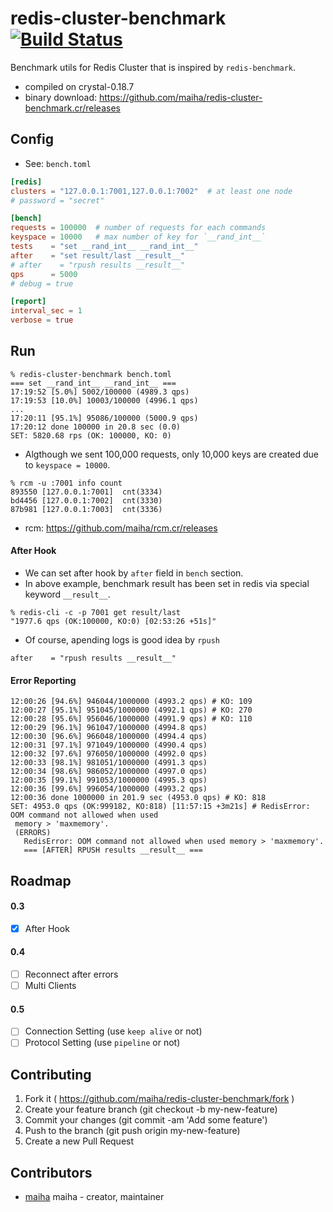 # redis-cluster-benchmark [![Build Status](https://travis-ci.org/maiha/redis-cluster-benchmark.cr.svg?branch=master)](https://travis-ci.org/maiha/redis-cluster-benchmark.cr)

Benchmark utils for Redis Cluster that is inspired by `redis-benchmark`.

- compiled on crystal-0.18.7
- binary download: https://github.com/maiha/redis-cluster-benchmark.cr/releases

## Config

- See: `bench.toml`

```toml
[redis]
clusters = "127.0.0.1:7001,127.0.0.1:7002"  # at least one node
# password = "secret"

[bench]
requests = 100000  # number of requests for each commands
keyspace = 10000   # max number of key for `__rand_int__`
tests    = "set __rand_int__ __rand_int__"
after    = "set result/last __result__"
# after    = "rpush results __result__"
qps      = 5000
# debug = true

[report]
interval_sec = 1
verbose = true
```

## Run

```shell
% redis-cluster-benchmark bench.toml
=== set __rand_int__ __rand_int__ ===
17:19:52 [5.0%] 5002/100000 (4989.3 qps)
17:19:53 [10.0%] 10003/100000 (4996.1 qps)
...
17:20:11 [95.1%] 95086/100000 (5000.9 qps)
17:20:12 done 100000 in 20.8 sec (0.0)
SET: 5820.68 rps (OK: 100000, KO: 0)
```

- Algthough we sent 100,000 requests, only 10,000 keys are created due to `keyspace = 10000`.

```
% rcm -u :7001 info count
893550 [127.0.0.1:7001]  cnt(3334)
bd4456 [127.0.0.1:7002]  cnt(3330)
87b981 [127.0.0.1:7003]  cnt(3336)
```

- rcm: https://github.com/maiha/rcm.cr/releases


#### After Hook

- We can set after hook by `after` field in `bench` section.
- In above example, benchmark result has been set in redis via special keyword `__result__`.

```
% redis-cli -c -p 7001 get result/last
"1977.6 qps (OK:100000, KO:0) [02:53:26 +51s]"
```

- Of course, apending logs is good idea by `rpush`

```
after    = "rpush results __result__"
```

#### Error Reporting

```
12:00:26 [94.6%] 946044/1000000 (4993.2 qps) # KO: 109
12:00:27 [95.1%] 951045/1000000 (4992.1 qps) # KO: 270
12:00:28 [95.6%] 956046/1000000 (4991.9 qps) # KO: 110
12:00:29 [96.1%] 961047/1000000 (4994.8 qps)
12:00:30 [96.6%] 966048/1000000 (4994.4 qps)
12:00:31 [97.1%] 971049/1000000 (4990.4 qps)
12:00:32 [97.6%] 976050/1000000 (4992.0 qps)
12:00:33 [98.1%] 981051/1000000 (4991.3 qps)
12:00:34 [98.6%] 986052/1000000 (4997.0 qps)
12:00:35 [99.1%] 991053/1000000 (4995.3 qps)
12:00:36 [99.6%] 996054/1000000 (4993.2 qps)
12:00:36 done 1000000 in 201.9 sec (4953.0 qps) # KO: 818
SET: 4953.0 qps (OK:999182, KO:818) [11:57:15 +3m21s] # RedisError: OOM command not allowed when used
 memory > 'maxmemory'.
 (ERRORS)
   RedisError: OOM command not allowed when used memory > 'maxmemory'.
   === [AFTER] RPUSH results __result__ ===
```

## Roadmap

#### 0.3
- [x] After Hook

#### 0.4
- [ ] Reconnect after errors
- [ ] Multi Clients

#### 0.5
- [ ] Connection Setting (use `keep alive` or not)
- [ ] Protocol Setting (use `pipeline` or not)

## Contributing

1. Fork it ( https://github.com/maiha/redis-cluster-benchmark/fork )
2. Create your feature branch (git checkout -b my-new-feature)
3. Commit your changes (git commit -am 'Add some feature')
4. Push to the branch (git push origin my-new-feature)
5. Create a new Pull Request

## Contributors

- [maiha](https://github.com/maiha) maiha - creator, maintainer
